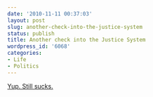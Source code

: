 ```yaml
---
date: '2010-11-11 00:37:03'
layout: post
slug: another-check-into-the-justice-system
status: publish
title: Another check into the Justice System
wordpress_id: '6068'
categories:
- Life
- Politics
---
```


[Yup. Still sucks.](http://nielsenhayden.com/makinglight/archives/012700.html)
